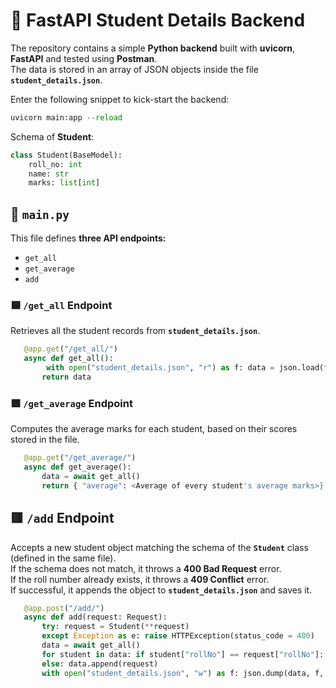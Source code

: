 # 🧠 FastAPI Student Details Backend

The repository contains a simple **Python backend** built with **uvicorn**, **FastAPI** and tested using **Postman**.  
The data is stored in an array of JSON objects inside the file **`student_details.json`**.

Enter the following snippet to kick-start the backend:

   ```python
   uvicorn main:app --reload
   ```

Schema of **Student**:

   ```python
   class Student(BaseModel):
       roll_no: int
       name: str
       marks: list[int]
   ```

## 📄 `main.py`

This file defines **three API endpoints:**

- `get_all`  
- `get_average`  
- `add`

### 🟦 `/get_all` Endpoint

Retrieves all the student records from **`student_details.json`**.
   ```python
      @app.get("/get_all/")
      async def get_all():
           with open("student_details.json", "r") as f: data = json.load(f)
          return data
   ```

### 🟩 `/get_average` Endpoint

Computes the average marks for each student, based on their scores stored in the file.
   ```python
      @app.get("/get_average/")
      async def get_average():
          data = await get_all()
          return { "average": <Average of every student's average marks>}
   ```

## 🟥 `/add` Endpoint

Accepts a new student object matching the schema of the **`Student`** class (defined in the same file).  
If the schema does not match, it throws a **400 Bad Request** error.  
If the roll number already exists, it throws a **409 Conflict** error.  
If successful, it appends the object to **`student_details.json`** and saves it.
   ```python
      @app.post("/add/")
      async def add(request: Request):
          try: request = Student(**request)
          except Exception as e: raise HTTPException(status_code = 400)      
          data = await get_all()
          for student in data: if student["rollNo"] == request["rollNo"]: raise HTTPException(status_code = 409)
          else: data.append(request)
          with open("student_details.json", "w") as f: json.dump(data, f, indent = 4)
   ```

